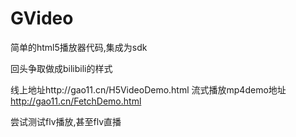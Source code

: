 # GVideo
简单的html5播放器代码,集成为sdk

回头争取做成bilibili的样式

线上地址http://gao11.cn/H5VideoDemo.html
流式播放mp4demo地址 http://gao11.cn/FetchDemo.html

尝试测试flv播放,甚至flv直播